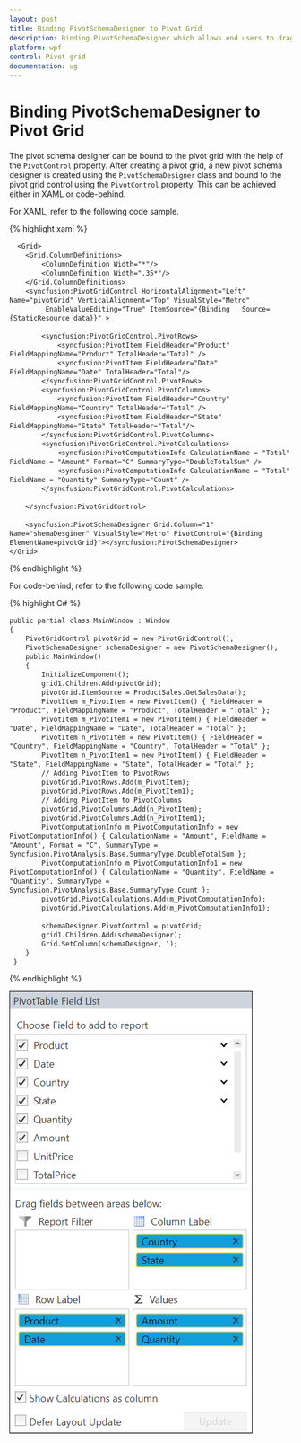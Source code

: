 ```yaml
---
layout: post
title: Binding PivotSchemaDesigner to Pivot Grid
description: Binding PivotSchemaDesigner which allows end users to drag fields, filter and sort them, and create a pivot report at runtime.
platform: wpf
control: Pivot grid
documentation: ug
---
```


# Binding PivotSchemaDesigner to Pivot Grid

The pivot schema designer can be bound to the pivot grid with the help of the `PivotControl` property. After creating a pivot grid, a new pivot schema designer is created using the `PivotSchemaDesigner` class and bound to the pivot grid control using the `PivotControl` property. This can be achieved either in XAML or code-behind.

For XAML, refer to the following code sample.

{% highlight xaml %}

      <Grid>
        <Grid.ColumnDefinitions>
            <ColumnDefinition Width="*"/>
            <ColumnDefinition Width=".35*"/>
        </Grid.ColumnDefinitions>
        <syncfusion:PivotGridControl HorizontalAlignment="Left" Name="pivotGrid" VerticalAlignment="Top" VisualStyle="Metro"
             EnableValueEditing="True" ItemSource="{Binding   Source={StaticResource data}}" >

            <syncfusion:PivotGridControl.PivotRows>
                <syncfusion:PivotItem FieldHeader="Product" FieldMappingName="Product" TotalHeader="Total" />
                <syncfusion:PivotItem FieldHeader="Date" FieldMappingName="Date" TotalHeader="Total"/>
            </syncfusion:PivotGridControl.PivotRows>
            <syncfusion:PivotGridControl.PivotColumns>
                <syncfusion:PivotItem FieldHeader="Country" FieldMappingName="Country" TotalHeader="Total" />
                <syncfusion:PivotItem FieldHeader="State" FieldMappingName="State" TotalHeader="Total"/>
            </syncfusion:PivotGridControl.PivotColumns>
            <syncfusion:PivotGridControl.PivotCalculations>
                <syncfusion:PivotComputationInfo CalculationName = "Total" FieldName = "Amount" Format="C" SummaryType="DoubleTotalSum" />
                <syncfusion:PivotComputationInfo CalculationName = "Total" FieldName = "Quantity" SummaryType="Count" />
            </syncfusion:PivotGridControl.PivotCalculations>

        </syncfusion:PivotGridControl>

        <syncfusion:PivotSchemaDesigner Grid.Column="1" Name="shemaDesginer" VisualStyle="Metro" PivotControl="{Binding ElementName=pivotGrid}"></syncfusion:PivotSchemaDesigner>
    </Grid>
{% endhighlight %}

For code-behind, refer to the following code sample.

{% highlight C# %}

    public partial class MainWindow : Window
    {
        PivotGridControl pivotGrid = new PivotGridControl();
        PivotSchemaDesigner schemaDesigner = new PivotSchemaDesigner();
        public MainWindow()
        {
            InitializeComponent();
            grid1.Children.Add(pivotGrid);
            pivotGrid.ItemSource = ProductSales.GetSalesData();
            PivotItem m_PivotItem = new PivotItem() { FieldHeader = "Product", FieldMappingName = "Product", TotalHeader = "Total" };
            PivotItem m_PivotItem1 = new PivotItem() { FieldHeader = "Date", FieldMappingName = "Date", TotalHeader = "Total" };
            PivotItem n_PivotItem = new PivotItem() { FieldHeader = "Country", FieldMappingName = "Country", TotalHeader = "Total" };
            PivotItem n_PivotItem1 = new PivotItem() { FieldHeader = "State", FieldMappingName = "State", TotalHeader = "Total" };
            // Adding PivotItem to PivotRows
            pivotGrid.PivotRows.Add(m_PivotItem);
            pivotGrid.PivotRows.Add(m_PivotItem1);
            // Adding PivotItem to PivotColumns
            pivotGrid.PivotColumns.Add(n_PivotItem);
            pivotGrid.PivotColumns.Add(n_PivotItem1);
            PivotComputationInfo m_PivotComputationInfo = new PivotComputationInfo() { CalculationName = "Amount", FieldName = "Amount", Format = "C", SummaryType = Syncfusion.PivotAnalysis.Base.SummaryType.DoubleTotalSum };
            PivotComputationInfo m_PivotComputationInfo1 = new PivotComputationInfo() { CalculationName = "Quantity", FieldName = "Quantity", SummaryType = Syncfusion.PivotAnalysis.Base.SummaryType.Count };
            pivotGrid.PivotCalculations.Add(m_PivotComputationInfo);
            pivotGrid.PivotCalculations.Add(m_PivotComputationInfo1);

            schemaDesigner.PivotControl = pivotGrid;
            grid1.Children.Add(schemaDesigner);
            Grid.SetColumn(schemaDesigner, 1);
        }
     }

{% endhighlight %}

![PivotSchemaDesigner](PivotSchemaDesigner-Images/PivotSchemaDesigner.png)